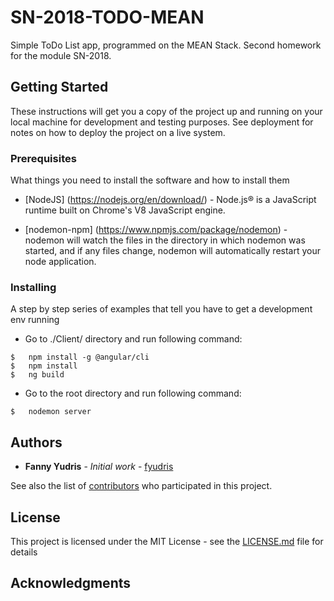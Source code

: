 # SN-2018-TODO-MEAN
Simple ToDo List app, programmed on the MEAN Stack. Second homework for the module SN-2018.


## Getting Started

These instructions will get you a copy of the project up and running on your local machine for development and testing purposes. See deployment for notes on how to deploy the project on a live system.

### Prerequisites

What things you need to install the software and how to install them

* [NodeJS] (https://nodejs.org/en/download/) - Node.js® is a JavaScript runtime built on Chrome's V8 JavaScript engine.

* [nodemon-npm] (https://www.npmjs.com/package/nodemon) - nodemon will watch the files in the directory in which nodemon was started, and if any files change, nodemon will automatically restart your node application.

### Installing

A step by step series of examples that tell you have to get a development env running

* Go to ./Client/ directory and run following command:

```
$   npm install -g @angular/cli
$   npm install
$   ng build
```
* Go to the root directory and run following command:

```
$   nodemon server
```

## Authors

* **Fanny Yudris** - *Initial work* - [fyudris](https://github.com/fyudris)

See also the list of [contributors](https://github.com/fyudris/SN-2018-TODO-MEAN/graphs/contributors) who participated in this project.

## License

This project is licensed under the MIT License - see the [LICENSE.md](LICENSE.md) file for details

## Acknowledgments
